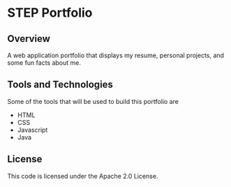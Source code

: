 # STEP Portfolio

## Overview
A web application portfolio that displays my resume, personal projects, and some fun facts about me.

## Tools and Technologies
Some of the tools that will be used to build this portfolio are
* HTML
* CSS
* Javascript
* Java

## License
This code is licensed under the Apache 2.0 License.
